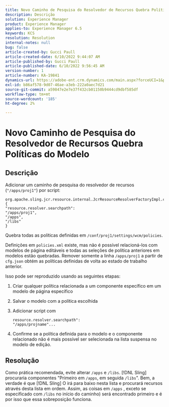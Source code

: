 ```yaml
---
title: Novo Caminho de Pesquisa do Resolvedor de Recursos Quebra Políticas do Modelo
description: Descrição
solution: Experience Manager
product: Experience Manager
applies-to: Experience Manager 6.5
keywords: KCS
resolution: Resolution
internal-notes: null
bug: false
article-created-by: Gucci Paull
article-created-date: 6/10/2022 9:44:07 AM
article-published-by: Gucci Paull
article-published-date: 6/10/2022 9:56:45 AM
version-number: 1
article-number: KA-19841
dynamics-url: https://adobe-ent.crm.dynamics.com/main.aspx?forceUCI=1&pagetype=entityrecord&etn=knowledgearticle&id=a075dddc-a1e8-ec11-bb3c-000d3a3bd262
exl-id: b86af578-9d07-46ae-a3eb-222a0aec7d21
source-git-commit: a59847e2e7e37f432cb01150b9444cd9dbf585df
workflow-type: tm+mt
source-wordcount: '185'
ht-degree: 2%

---
```


# Novo Caminho de Pesquisa do Resolvedor de Recursos Quebra Políticas do Modelo

## Descrição

Adicionar um caminho de pesquisa do resolvedor de recursos (`"/apps/proj1"`) por script:

```
org.apache.sling.jcr.resource.internal.JcrResourceResolverFactoryImpl.cfg.json
{
"resource.resolver.searchpath": 
"/apps/proj1",
"/apps",
"/libs"
}
```

Quebra todas as políticas definidas em `/conf/proj1/settings/wcm/policies`.

Definições em `policies.xml` existe, mas não é possível relacioná-los com modelos de página editáveis e todas as seleções de política anteriores em modelos estão quebradas. Remover somente a linha `/apps/proj1` a partir de `cfg.json` obtém as políticas definidas de volta ao estado de trabalho anterior.

Isso pode ser reproduzido usando as seguintes etapas:

1. Criar qualquer política relacionada a um componente específico em um modelo de página específico
1. Salvar o modelo com a política escolhida
1. Adicionar script com

   ```
   resource.resolver.searchpath": 
   "/apps/projname"...
   ```

1. Confirme se a política definida para o modelo e o componente relacionado não é mais possível ser selecionada na lista suspensa no modelo de edição.

## Resolução

Como prática recomendada, evite alterar `/apps` e `/libs`. [!DNL Sling] procuraria componentes &quot;Primeiro em `/apps`, em seguida `/libs`&quot;. Bem, a verdade é que [!DNL Sling] O irá para baixo nesta lista e procurará recursos através desta lista em ordem. Assim, as coisas em `/apps` , exceto se especificado com `/libs` no início do caminho) será encontrado primeiro e é por isso que essa sobreposição funciona.
